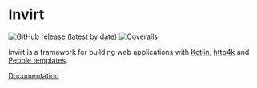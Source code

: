 # Invirt

![GitHub release (latest by date)](https://img.shields.io/github/v/release/resoluteworks/invirt)
![Coveralls](https://img.shields.io/coverallsCoverage/github/resoluteworks/invirt)

Invirt is a framework for building web applications with [Kotlin](https://kotlinlang.org/), [http4k](https://www.http4k.org/)
and [Pebble templates](https://pebbletemplates.io/).

[Documentation](https://invirt.dev)
